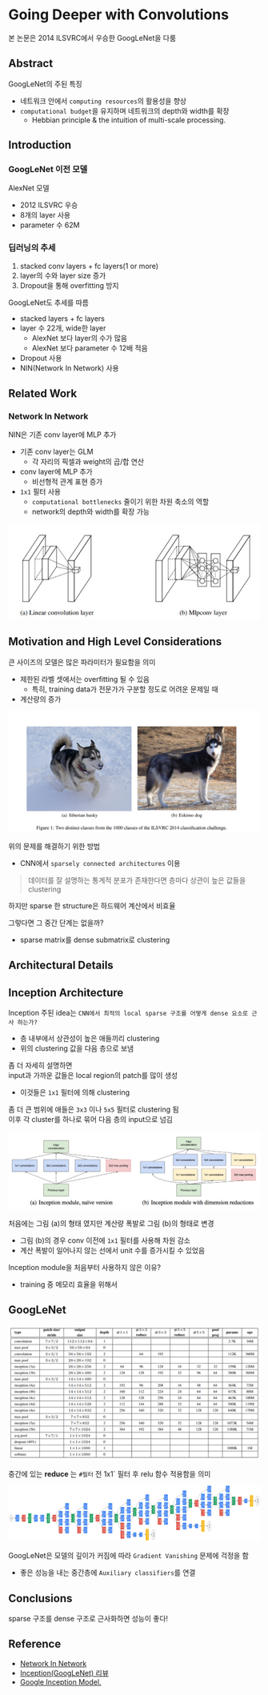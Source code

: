 # Going Deeper with Convolutions
본 논문은 2014 ILSVRC에서 우승한 GoogLeNet을 다룸 

## Abstract
GoogLeNet의 주된 특징
- 네트워크 안에서 `computing resources`의 활용성을 향상
- `computational budget`을 유지하며 네트워크의 depth와 width를 확장
    - Hebbian principle & the intuition of multi-scale processing.

## Introduction
### GoogLeNet 이전 모델
AlexNet 모델
- 2012 ILSVRC 우승
- 8개의 layer 사용
- parameter 수 62M

### 딥러닝의 추세
1. stacked conv layers + fc layers(1 or more)
2. layer의 수와 layer size 증가
3. Dropout을 통해 overfitting 방지

GoogLeNet도 추세를 따름
- stacked layers + fc layers
- layer 수 22개, wide한 layer
    - AlexNet 보다 layer의 수가 많음
    - AlexNet 보다 parameter 수 12배 적음
- Dropout 사용
- NIN(Network In Network) 사용

## Related Work
### Network In Network
NIN은 기존 conv layer에 MLP 추가
- 기존 conv layer는 GLM
    - 각 자리의 픽셀과 weight의 곱/합 연산
- conv layer에 MLP 추가
    - 비선형적 관계 표현 증가
- `1x1` 필터 사용
    - `computational bottlenecks` 줄이기 위한 차원 축소의 역할
    - network의 depth와 width를 확장 가능

<img src='image/Network In Network.jpg'>

## Motivation and High Level Considerations
큰 사이즈의 모델은 많은 파라미터가 필요함을 의미
- 제한된 라벨 셋에서는 overfitting 될 수 있음
    - 특히, training data가 전문가가 구분할 정도로 어려운 문제일 때
- 계산량의 증가

<img src='image/dogs.png'>

위의 문제를 해결하기 위한 방법
- CNN에서 `sparsely connected architectures` 이용
> 데이터를 잘 설명하는 통계적 분포가 존재한다면 층마다 상관이 높은 값들을 clustering

하지만 sparse 한 structure은 하드웨어 계산에서 비효율

그렇다면 그 중간 단계는 없을까?
- sparse matrix를 dense submatrix로 clustering

## Architectural Details
## Inception Architecture 

Inception 주된 idea는 `CNN에서 최적의 local sparse 구조를 어떻게 dense 요소로 근사 하는가?`
- 층 내부에서 상관성이 높은 애들끼리 clustering
- 위의 clustering 값을 다음 층으로 보냄

좀 더 자세히 설명하면  
input과 가까운 값들은 local region의 patch를 많이 생성
- 이것들은 `1x1` 필터에 의해 clustering

좀 더 큰 범위에 애들은 `3x3` 이나 `5x5` 필터로 clustering 됨  
이후 각 cluster를 하나로 묶어 다음 층의 input으로 넘김


<img src='image/Inception module.png'>

처음에는 그림 (a)의 형태 였지만 계산량 폭발로 그림 (b)의 형태로 변경
- 그림 (b)의 경우 conv 이전에 `1x1` 필터를 사용해 차원 감소
- 계산 폭발이 일어나지 않는 선에서 unit 수를 증가시킬 수 있었음

Inception module을 처음부터 사용하지 않은 이유?
- training 중 메모리 효율을 위해서

## GoogLeNet
<img src='image/GoogLeNet.png'>

중간에 있는 **reduce** 는 `#필터` 전 1x1` 필터 후 relu 함수 적용함을 의미

<img src='image/Model.png'>

GoogLeNet은 모델의 깊이가 커짐에 따라 `Gradient Vanishing` 문제에 걱정을 함
- 좋은 성능을 내는 중간층에 `Auxiliary classifiers`를 연결

## Conclusions
sparse 구조를 dense 구조로 근사화하면 성능이 좋다!

## Reference
- [Network In Network](https://arxiv.org/pdf/1312.4400.pdf)
- [Inception(GoogLeNet) 리뷰](https://kangbk0120.github.io/articles/2018-01/inception-googlenet-review)
- [Google Inception Model.](https://norman3.github.io/papers/docs/google_inception.html)